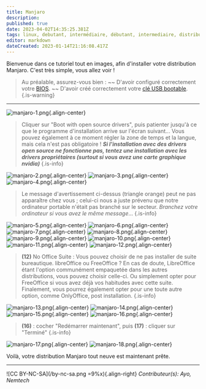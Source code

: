 ```yaml
---
title: Manjaro
description: 
published: true
date: 2023-04-02T14:35:25.381Z
tags: linux, debutant, intermédiaire, débutant, intermediaire, distribution
editor: markdown
dateCreated: 2023-01-14T21:16:08.417Z
---
```


Bienvenue dans ce tutoriel tout en images, afin d'installer votre distribution Manjaro. C'est très simple, vous allez voir !

> Au préalable, assurez-vous bien : 
> ~~ D'avoir configuré correctement votre [BIOS](/tutoriels/bios-boot).
> ~~ D'avoir créé correctement votre [clé USB bootable](/tutoriels/usb-bootable).
{.is-warning}

---

![manjaro-1.png](/images/manjaro-1.png){.align-center}

> Cliquer sur "Boot with open source drivers", puis patienter jusqu'à ce que le programme d'installation arrive sur l'écran suivant...
> Vous pouvez également à ce moment régler la zone de temps et la langue, mais cela n'est pas obligatoire !
> ***Si l'installation avec des drivers open source ne fonctionne pas, tentez une installation avec les drivers propriétaires (surtout si vous avez une carte graphique nvidia)***
{.is-info}

![manjaro-2.png](/images/manjaro-2.png){.align-center}
![manjaro-3.png](/images/manjaro-3.png){.align-center}
![manjaro-4.png](/images/manjaro-4.png){.align-center}

> Le message d'avertissement ci-dessus (triangle orange) peut ne pas apparaître chez vous ; celui-ci nous a juste prévenu que notre ordinateur portable n'était pas branché sur le secteur. *Branchez votre ordinateur si vous avez le même message*...
{.is-info}

![manjaro-5.png](/images/manjaro-5.png){.align-center}
![manjaro-6.png](/images/manjaro-6.png){.align-center}
![manjaro-7.png](/images/manjaro-7.png){.align-center}
![manjaro-8.png](/images/manjaro-8.png){.align-center}
![manjaro-9.png](/images/manjaro-9.png){.align-center}
![manjaro-10.png](/images/manjaro-10.png){.align-center}
![manjaro-11.png](/images/manjaro-11.png){.align-center}
![manjaro-12.png](/images/manjaro-12.png){.align-center}

> **(12)** No Office Suite : Vous pouvez choisir de ne pas installer de suite bureautique.
libreOffice ou FreeOffice ?  En cas de doute, LibreOffice étant l'option communément empaquetée dans les autres distributions, vous pouvez choisir celle-ci.
Ou simplement opter pour FreeOffice si vous avez déjà vos habitudes avec cette suite.
Finalement, vous pourrez également opter pour une toute autre option, comme OnlyOffice, post installation.
{.is-info}

![manjaro-13.png](/images/manjaro-13.png){.align-center}
![manjaro-14.png](/images/manjaro-14.png){.align-center}
![manjaro-15.png](/images/manjaro-15.png){.align-center}
![manjaro-16.png](/images/manjaro-16.png){.align-center}
> **(16)** : cocher "Redémarrer maintenant", puis **(17)** : cliquer sur "Terminé"
{.is-info}

![manjaro-17.png](/images/manjaro-17.png){.align-center}
![manjaro-18.png](/images/manjaro-18.png){.align-center}

Voilà, votre distribution Manjaro tout neuve est maintenant prête.

---
![CC BY-NC-SA](/by-nc-sa.png =9%x){.align-right} *Contributeur(s): Ayo, Nemtech*